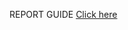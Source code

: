 <html>
<p> REPORT GUIDE <a href="https://github.com/ZaynVK/ZaynVK.github.io/blob/506ac063c40afad9107faa9bebf529b7a3f63150/Report_Guide%20(1).pdf">Click here</a> </p>
  </html>
